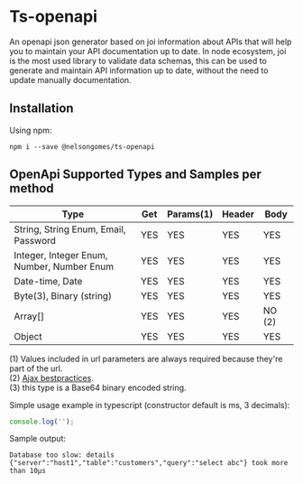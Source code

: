 # Ts-openapi

An openapi json generator based on joi information about APIs that will help you to maintain your API documentation up to date.
In node ecosystem, joi is the most used library to validate data schemas, this can be used to generate and maintain API information up to date, without the need to update manually documentation.

## Installation

Using npm:

```shell
npm i --save @nelsongomes/ts-openapi
```

## OpenApi Supported Types and Samples per method

| Type                                         | Get | Params(1) | Header | Body   |
| -------------------------------------------- | --- | --------- | ------ | ------ |
| String, String Enum, Email, Password         | YES | YES       | YES    | YES    |
| Integer, Integer Enum, Number, Number Enum   | YES | YES       | YES    | YES    |
| Date-time, Date                              | YES | YES       | YES    | YES    |
| Byte(3), Binary (string)                     | YES | YES       | YES    | YES    |
| Array[]                                      | YES | YES       | YES    | NO (2) |
| Object                                       | YES | YES       | YES    | YES    |
(1) Values included in url parameters are always required because they're part of the url.<br/>
(2) [Ajax bestpractices](https://cheatsheetseries.owasp.org/cheatsheets/AJAX_Security_Cheat_Sheet.html "OWASP CheatSheet's").<br/>
 (3) this type is a Base64 binary encoded string.

Simple usage example in typescript (constructor default is ms, 3 decimals):

```ts
console.log('');
```

Sample output:

```text
Database too slow: details {"server":"host1","table":"customers","query":"select abc"} took more than 10µs
```
